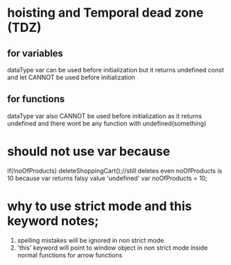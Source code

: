 # hoisting and Temporal dead zone (TDZ)

## for variables

dataType var can be used before initialization but it returns undefined
const and let CANNOT be used before initialization

## for functions

dataType var also CANNOT be used before initialization as it returns undefined and there wont be any function with undefined(something)

# should not use var because

if(!noOfProducts) deleteShoppingCart();//still deletes even noOfProducts is 10 because var returns falsy value 'undefined'
var noOfProducts = 10;

# why to use strict mode and this keyword notes;

1. spelling mistakes will be ignored in non strict mode
2. 'this' keyword will point to window object in non strict mode inside normal functions
   for arrow functions
